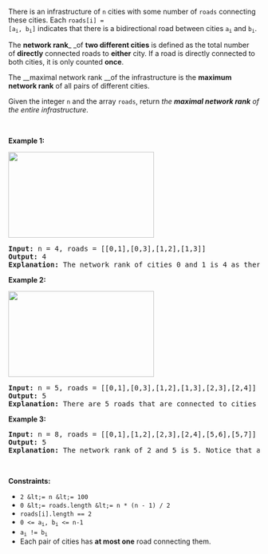 There is an infrastructure of `` n `` cities with some number of `` roads `` connecting these cities. Each <code>roads[i] = [a<sub>i</sub>, b<sub>i</sub>]</code> indicates that there is a bidirectional road between cities <code>a<sub>i</sub></code> and <code>b<sub>i</sub></code>.

The __network rank___ _of __two different cities__ is defined as the total number of&nbsp;__directly__ connected roads to __either__ city. If a road is directly connected to both cities, it is only counted __once__.

The __maximal network rank __of the infrastructure is the __maximum network rank__ of all pairs of different cities.

Given the integer `` n `` and the array `` roads ``, return _the __maximal network rank__ of the entire infrastructure_.

&nbsp;

__Example 1:__

<strong><img alt="" src="https://assets.leetcode.com/uploads/2020/09/21/ex1.png" style="width: 292px; height: 172px;"/></strong>

<pre>
<strong>Input:</strong> n = 4, roads = [[0,1],[0,3],[1,2],[1,3]]
<strong>Output:</strong> 4
<strong>Explanation:</strong> The network rank of cities 0 and 1 is 4 as there are 4 roads that are connected to either 0 or 1. The road between 0 and 1 is only counted once.
</pre>

__Example 2:__

<strong><img alt="" src="https://assets.leetcode.com/uploads/2020/09/21/ex2.png" style="width: 292px; height: 172px;"/></strong>

<pre>
<strong>Input:</strong> n = 5, roads = [[0,1],[0,3],[1,2],[1,3],[2,3],[2,4]]
<strong>Output:</strong> 5
<strong>Explanation:</strong> There are 5 roads that are connected to cities 1 or 2.
</pre>

__Example 3:__

<pre>
<strong>Input:</strong> n = 8, roads = [[0,1],[1,2],[2,3],[2,4],[5,6],[5,7]]
<strong>Output:</strong> 5
<strong>Explanation:</strong> The network rank of 2 and 5 is 5. Notice that all the cities do not have to be connected.
</pre>

&nbsp;

__Constraints:__

*   `` 2 &lt;= n &lt;= 100 ``
*   `` 0 &lt;= roads.length &lt;= n * (n - 1) / 2 ``
*   `` roads[i].length == 2 ``
*   <code>0 &lt;= a<sub>i</sub>, b<sub>i</sub>&nbsp;&lt;= n-1</code>
*   <code>a<sub>i</sub>&nbsp;!=&nbsp;b<sub>i</sub></code>
*   Each&nbsp;pair of cities has __at most one__ road connecting them.